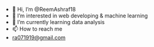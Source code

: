 - 👋 Hi, I’m @ReemAshraf18
- 👀 I’m interested in web developing & machine learning
- 🌱 I’m currently learning data analysis
- 📫 How to reach me 
- ra071919@gmail.com

<!---
ReemAshraf18/ReemAshraf18 is a ✨ special ✨ repository because its `README.md` (this file) appears on your GitHub profile.
You can click the Preview link to take a look at your changes.
--->
